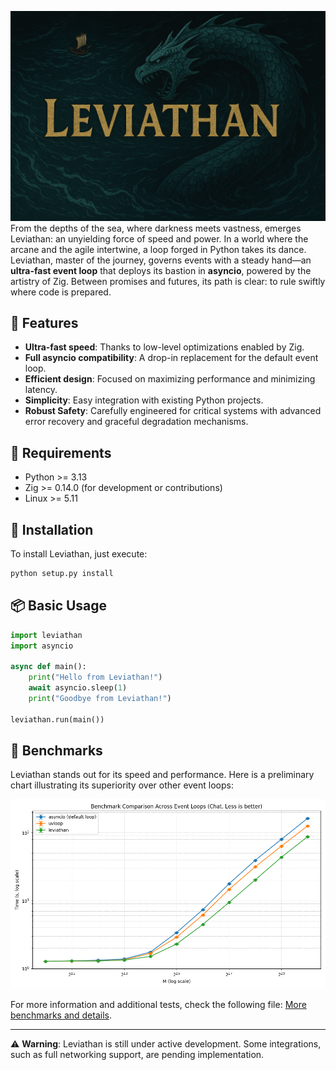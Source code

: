 ![Banner](media/banner.png)
From the depths of the sea, where darkness meets vastness, emerges Leviathan: an unyielding force of speed and power. In a world where the arcane and the agile intertwine, a loop forged in Python takes its dance. Leviathan, master of the journey, governs events with a steady hand—an **ultra-fast event loop** that deploys its bastion in **asyncio**, powered by the artistry of Zig. Between promises and futures, its path is clear: to rule swiftly where code is prepared.

## 🚀 Features

- **Ultra-fast speed**: Thanks to low-level optimizations enabled by Zig.
- **Full asyncio compatibility**: A drop-in replacement for the default event loop.
- **Efficient design**: Focused on maximizing performance and minimizing latency.
- **Simplicity**: Easy integration with existing Python projects.
- **Robust Safety**: Carefully engineered for critical systems with advanced error recovery and graceful degradation mechanisms.

## 📜 Requirements

- Python >= 3.13
- Zig >= 0.14.0 (for development or contributions)
- Linux >= 5.11

## 🔧 Installation

To install Leviathan, just execute:

```bash
python setup.py install
```

## 📦 Basic Usage

```python
import leviathan
import asyncio

async def main():
    print("Hello from Leviathan!")
    await asyncio.sleep(1)
    print("Goodbye from Leviathan!")

leviathan.run(main())
```

## 🧪 Benchmarks

Leviathan stands out for its speed and performance. Here is a preliminary chart illustrating its superiority over other event loops:

![Performance Benchmark](benchmark_results/chat.png)

For more information and additional tests, check the following file: [More benchmarks and details](BENCHMARK.md).

---

⚠️ **Warning**: Leviathan is still under active development. Some integrations, such as full networking support, are pending implementation.

